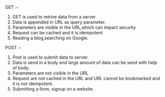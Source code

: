 GET :- 

1. GET is used to retrive data from a server 
2. Data is appended in URL as query parameter.
3. Parameters are visible in the URL,which can impact security
4. Request can be cached and it is idempotent 
5. Reading a blog,searching on Google.

POST :-

1. Post is used to submit data to server.
2. Data is send in a body and large amount of data can be send with help of body.
3. Parameters are not visible in the URL
4. Request are not cached in the URL and URL cannot be bookmarked and it is not idempotent.
5. Submitting a form, signup on a website.
